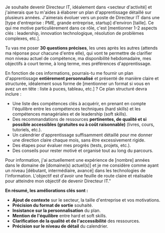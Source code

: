 Je souhaite devenir Directeur IT, idéalement dans  <secteur d'activité] et j'aimerais que tu m'aides à élaborer un plan d'apprentissage détaillé sur plusieurs années. J'aimerais évoluer vers un poste de Directeur IT dans une [type d'entreprise : PME, grande entreprise, startup] d'environ [taille]. Ce qui me motive particulièrement dans ce rôle, c'est [mentionner 1-2 aspects clés : leadership, innovation technologique, résolution de problèmes complexes, etc.].

Tu vas me poser **30 questions précises**, les unes après les autres (attends ma réponse pour chacune d'entre elle), qui vont te permettre de clarifier mon niveau actuel de compétence, ma disponibilité hebdomadaire, mes objectifs à court terme, à long terme, mes préférences d'apprentissage.

En fonction de ces informations, pourrais-tu me fournir un plan d'apprentissage **entièrement personnalisé** et présenté de manière claire et structurée, idéalement sous forme de [mentionner un format si vous en avez un en tête : liste à puces, tableau, etc.] ? Ce plan structuré devra inclure :

- Une liste des compétences clés à acquérir, en prenant en compte l'équilibre entre les compétences techniques (hard skills) et les compétences managériales et de leadership (soft skills).
- Des recommandations de ressources **pertinentes, de qualité et si possible accessibles (gratuites ou à coût raisonnable)** (livres, cours, tutoriels, etc.).
- Un calendrier d'apprentissage suffisamment détaillé pour me donner une direction claire chaque mois, sans être excessivement rigide.
- Des étapes pour évaluer mes progrès (tests, projets, etc.).
- Des conseils pour rester motivé et organisé tout au long du parcours.

Pour information, j'ai actuellement une expérience de [nombre] années dans le domaine de [domaine(s) actuel(s)] et je me considère comme ayant un niveau [débutant, intermédiaire, avancé] dans les technologies de l'information. L'objectif est d'avoir une feuille de route claire et réalisable pour atteindre mon objectif de devenir Directeur IT."

**En résumé, les améliorations clés sont :**

- **Ajout de contexte** sur le secteur, la taille d'entreprise et vos motivations.
- **Précision du format de sortie** souhaité.
- **Insistance sur la personnalisation** du plan.
- **Mention de l'équilibre** entre hard et soft skills.
- **Clarification de la qualité et de l'accessibilité** des ressources.
- **Précision sur le niveau de détail** du calendrier.